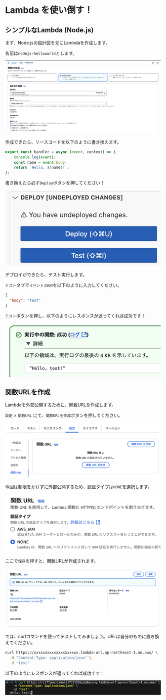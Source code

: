 # Lambda を使い倒す！

## シンプルなLambda (Node.js)

まず、Node.jsの設計図を元にLambdaを作成します。

名前は`nodejs-helloworld`とします。

![](/images/2025-02-09-11-31-42.png)

作成できたら、ソースコードを以下のように書き換えます。

```js
export const handler = async (event, context) => {
    console.log(event);
    const name = event.body;
    return `Hello, ${name}!`;
};
```

書き換えたら必ず`Deploy`ボタンを押してください！

![](/images/2025-02-09-11-37-13.png)

デプロイができたら、テスト実行します。

`テスト`タブで`イベントJSON`を以下のように入力してください。

```json
{
  "body": "test"
}
```

`テスト`ボタンを押し、以下のようにレスポンスが返ってくれば成功です！

![](/images/2025-02-09-11-39-54.png)

## 関数URLを作成

Lambdaを外部公開するために、関数URLを作成します。

`設定` > `関数URL` にて、`関数URLを作成`ボタンを押してください。

![](/images/2025-02-09-11-42-27.png)

今回は制限をかけずに外部公開するため、認証タイプは`NONE`を選択します。

![](/images/2025-02-09-11-43-02.png)

ここで`保存`を押すと、関数URLが作成されます。

![](/images/2025-02-09-11-49-10.png)

では、curlコマンドを使ってテストしてみましょう。URLは自分のものに置き換えてください。

```bash
curl https://xxxxxxxxxxxxxxxxxxxx.lambda-url.ap-northeast-1.on.aws/ \
  -H "Content-Type: application/json" \
  -d 'test'
```

以下のようにレスポンスが返ってくれば成功です！

![](/images/2025-02-09-12-08-33.png)
